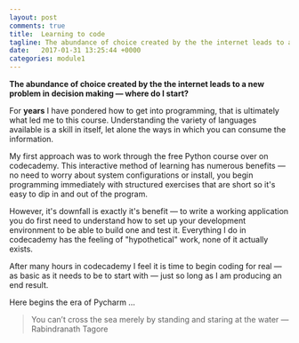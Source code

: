 ```yaml
---
layout: post
comments: true
title:  Learning to code
tagline: The abundance of choice created by the the internet leads to a new problem in decision making &mdash; where do I start?
date:   2017-01-31 13:25:44 +0000
categories: module1
---
```


**The abundance of choice created by the the internet leads to a new problem in decision making &mdash; where do I start?**

For **years** I have pondered how to get into programming, that is ultimately what led me to this course. Understanding the variety of languages available is a skill in itself, let alone the ways in which you can consume the information.

My first approach was to work through the free Python course over on codecademy. This interactive method of learning has numerous benefits &mdash; no need to worry about system configurations or install, you begin programming immediately with structured exercises that are short so it's easy to dip in and out of the program.

However, it's downfall is exactly it's benefit &mdash; to write a working application you do first need to understand how to set up your development environment to be able to build one and test it. Everything I do in codecademy has the feeling of "hypothetical" work, none of it actually exists.

After many hours in codecademy I feel it is time to begin coding for real &mdash; as basic as it needs to be to start with &mdash; just so long as I am producing an end result.

Here begins the era of Pycharm &hellip;

> You can’t cross the sea merely by standing and staring at the water ― Rabindranath Tagore
